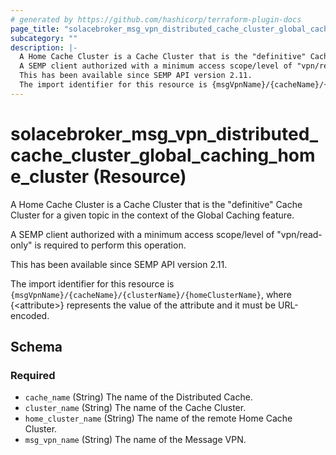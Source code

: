 ```yaml
---
# generated by https://github.com/hashicorp/terraform-plugin-docs
page_title: "solacebroker_msg_vpn_distributed_cache_cluster_global_caching_home_cluster Resource - solacebroker"
subcategory: ""
description: |-
  A Home Cache Cluster is a Cache Cluster that is the "definitive" Cache Cluster for a given topic in the context of the Global Caching feature.
  A SEMP client authorized with a minimum access scope/level of "vpn/read-only" is required to perform this operation.
  This has been available since SEMP API version 2.11.
  The import identifier for this resource is {msgVpnName}/{cacheName}/{clusterName}/{homeClusterName}, where {&lt;attribute&gt;} represents the value of the attribute and it must be URL-encoded.
---
```


# solacebroker_msg_vpn_distributed_cache_cluster_global_caching_home_cluster (Resource)

A Home Cache Cluster is a Cache Cluster that is the "definitive" Cache Cluster for a given topic in the context of the Global Caching feature.



A SEMP client authorized with a minimum access scope/level of "vpn/read-only" is required to perform this operation.

This has been available since SEMP API version 2.11.

The import identifier for this resource is `{msgVpnName}/{cacheName}/{clusterName}/{homeClusterName}`, where {&lt;attribute&gt;} represents the value of the attribute and it must be URL-encoded.



<!-- schema generated by tfplugindocs -->
## Schema

### Required

- `cache_name` (String) The name of the Distributed Cache.
- `cluster_name` (String) The name of the Cache Cluster.
- `home_cluster_name` (String) The name of the remote Home Cache Cluster.
- `msg_vpn_name` (String) The name of the Message VPN.
